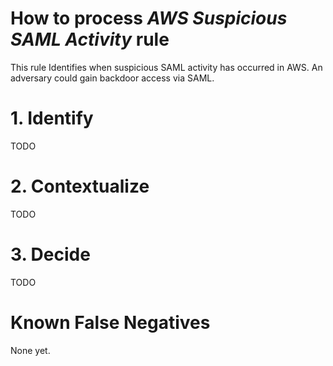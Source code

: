 # How to process *AWS Suspicious SAML Activity* rule
This rule Identifies when suspicious SAML activity has occurred in AWS. An adversary could gain backdoor access via SAML.

# 1. Identify
TODO

# 2. Contextualize
TODO

# 3. Decide
TODO

# Known False Negatives
None yet.
